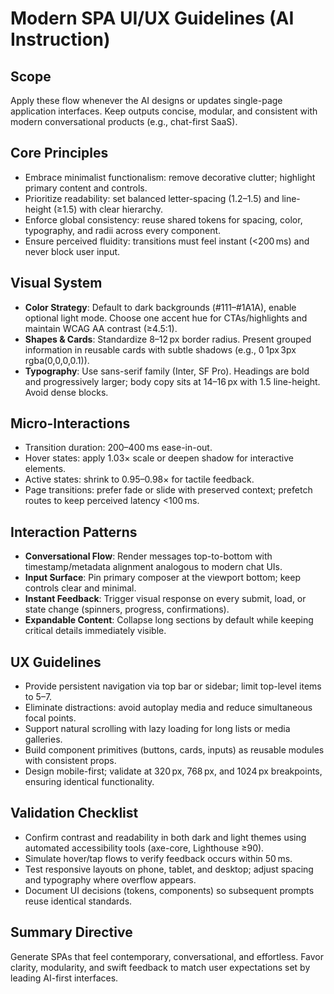 # Modern SPA UI/UX Guidelines (AI Instruction)

## Scope
Apply these flow whenever the AI designs or updates single-page application interfaces. Keep outputs concise, modular, and consistent with modern conversational products (e.g., chat-first SaaS).

## Core Principles
- Embrace minimalist functionalism: remove decorative clutter; highlight primary content and controls.
- Prioritize readability: set balanced letter-spacing (1.2–1.5) and line-height (≥1.5) with clear hierarchy.
- Enforce global consistency: reuse shared tokens for spacing, color, typography, and radii across every component.
- Ensure perceived fluidity: transitions must feel instant (<200 ms) and never block user input.

## Visual System
- **Color Strategy**: Default to dark backgrounds (#111–#1A1A), enable optional light mode. Choose one accent hue for CTAs/highlights and maintain WCAG AA contrast (≥4.5:1).
- **Shapes & Cards**: Standardize 8–12 px border radius. Present grouped information in reusable cards with subtle shadows (e.g., 0 1px 3px rgba(0,0,0,0.1)).
- **Typography**: Use sans-serif family (Inter, SF Pro). Headings are bold and progressively larger; body copy sits at 14–16 px with 1.5 line-height. Avoid dense blocks.

## Micro-Interactions
- Transition duration: 200–400 ms ease-in-out.
- Hover states: apply 1.03× scale or deepen shadow for interactive elements.
- Active states: shrink to 0.95–0.98× for tactile feedback.
- Page transitions: prefer fade or slide with preserved context; prefetch routes to keep perceived latency <100 ms.

## Interaction Patterns
- **Conversational Flow**: Render messages top-to-bottom with timestamp/metadata alignment analogous to modern chat UIs.
- **Input Surface**: Pin primary composer at the viewport bottom; keep controls clear and minimal.
- **Instant Feedback**: Trigger visual response on every submit, load, or state change (spinners, progress, confirmations).
- **Expandable Content**: Collapse long sections by default while keeping critical details immediately visible.

## UX Guidelines
- Provide persistent navigation via top bar or sidebar; limit top-level items to 5–7.
- Eliminate distractions: avoid autoplay media and reduce simultaneous focal points.
- Support natural scrolling with lazy loading for long lists or media galleries.
- Build component primitives (buttons, cards, inputs) as reusable modules with consistent props.
- Design mobile-first; validate at 320 px, 768 px, and 1024 px breakpoints, ensuring identical functionality.

## Validation Checklist
- Confirm contrast and readability in both dark and light themes using automated accessibility tools (axe-core, Lighthouse ≥90).
- Simulate hover/tap flows to verify feedback occurs within 50 ms.
- Test responsive layouts on phone, tablet, and desktop; adjust spacing and typography where overflow appears.
- Document UI decisions (tokens, components) so subsequent prompts reuse identical standards.

## Summary Directive
Generate SPAs that feel contemporary, conversational, and effortless. Favor clarity, modularity, and swift feedback to match user expectations set by leading AI-first interfaces.